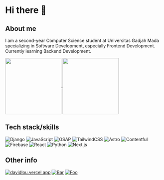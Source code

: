 # Hi there 👋

## About me

I am a second-year Computer Science student at Universitas Gadjah Mada specializing in Software Development, especially Frontend Development. Currently learning Backend Development.

<a href="https://github.com/DvaDvaD" float="left">
  <img align="center" src="https://github-readme-stats.vercel.app/api?username=dvadvad&theme=highcontrast&show_icons=true&count_private=true&hide_border=true" height="180px" />
  <img align="center" src="https://github-readme-stats.vercel.app/api/top-langs/?username=dvadvad&layout=compact&theme=highcontrast&count_private=true&hide_border=true" height="180px" />
</a>

## Tech stack/skills

![Django](https://img.shields.io/badge/Django-092E20?style=flat&logo=django&logoColor=white)
![JavaScript](https://img.shields.io/badge/JavaScript-F7DF1E?style=flat&logo=javascript&logoColor=black)
![GSAP](https://img.shields.io/badge/GSAP-88CE02?style=flat&logo=greensock&logoColor=white)
![TailwindCSS](https://img.shields.io/badge/Tailwind_CSS-38B2AC?style=flat&logo=tailwind-css&logoColor=white)
![Astro](https://img.shields.io/badge/Astro-0C0D0E?style=flat&logo=astro&logoColor=FDFDFE)
![Contentful](https://img.shields.io/badge/Contentful-2478CC?style=flat&logo=contentful&logoColor=white)
![Firebase](https://img.shields.io/badge/Firebase-FFCA28?style=flat&logo=firebase&logoColor=black)
![React](https://img.shields.io/badge/React-61DAFB?style=flat&logo=react&logoColor=black)
![Python](https://img.shields.io/badge/Python-3776AB?style=flat&logo=python&logoColor=white)
![Next.js](https://img.shields.io/badge/Next.js-000000?style=flat&logo=nextdotjs&logoColor=white)

## Other info

[![davidlou.vercel.app](https://img.shields.io/badge/davidlou.vercel.app-blueviolet?style=flat)](https://davidlou.vercel.app) 
[![Bar](https://komarev.com/ghpvc/?username=dvadvad&color=blueviolet)]()
[![Foo](https://img.shields.io/github/followers/dvadvad?label=follow%20me&style=social)](https://github.com/DvaDvaD)
